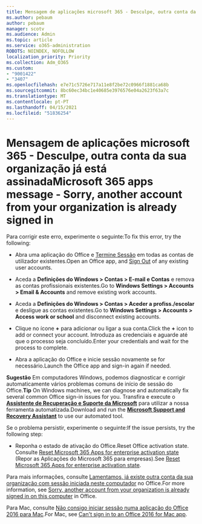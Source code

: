 ```yaml
---
title: Mensagem de aplicações microsoft 365 - Desculpe, outra conta da sua organização já está assinada
ms.author: pebaum
author: pebaum
manager: scotv
ms.audience: Admin
ms.topic: article
ms.service: o365-administration
ROBOTS: NOINDEX, NOFOLLOW
localization_priority: Priority
ms.collection: Adm_O365
ms.custom:
- "9001422"
- "3407"
ms.openlocfilehash: e7e71c5726e717a11e8f2be72c0966f1881ca68b
ms.sourcegitcommit: 8bc60ec34bc1e40685e3976576e04a2623f63a7c
ms.translationtype: MT
ms.contentlocale: pt-PT
ms.lasthandoff: 04/15/2021
ms.locfileid: "51836254"
---
```

# <a name="microsoft-365-apps-message---sorry-another-account-from-your-organization-is-already-signed-in"></a><span data-ttu-id="73ded-102">Mensagem de aplicações microsoft 365 - Desculpe, outra conta da sua organização já está assinada</span><span class="sxs-lookup"><span data-stu-id="73ded-102">Microsoft 365 apps message - Sorry, another account from your organization is already signed in</span></span>

<span data-ttu-id="73ded-103">Para corrigir este erro, experimente o seguinte:</span><span class="sxs-lookup"><span data-stu-id="73ded-103">To fix this error, try the following:</span></span>

- <span data-ttu-id="73ded-104">Abra uma aplicação do Office e [Termine Sessão](https://support.office.com/article/sign-out-of-office-5a20dc11-47e9-4b6f-945d-478cb6d92071) em todas as contas de utilizador existentes.</span><span class="sxs-lookup"><span data-stu-id="73ded-104">Open an Office app, and [Sign Out](https://support.office.com/article/sign-out-of-office-5a20dc11-47e9-4b6f-945d-478cb6d92071) of any existing user accounts.</span></span>

- <span data-ttu-id="73ded-105">Aceda a **Definições do Windows > Contas > E-mail e Contas** e remova as contas profissionais existentes.</span><span class="sxs-lookup"><span data-stu-id="73ded-105">Go to **Windows Settings > Accounts > Email & Accounts** and remove existing work accounts.</span></span>

- <span data-ttu-id="73ded-106">Aceda a **Definições do Windows > Contas > Aceder a profiss./escolar** e desligue as contas existentes.</span><span class="sxs-lookup"><span data-stu-id="73ded-106">Go to **Windows Settings > Accounts > Access work or school** and disconnect existing accounts.</span></span> 

- <span data-ttu-id="73ded-107">Clique no ícone **+** para adicionar ou ligar a sua conta.</span><span class="sxs-lookup"><span data-stu-id="73ded-107">Click the **+** icon to add or connect your account.</span></span> <span data-ttu-id="73ded-108">Introduza as credenciais e aguarde até que o processo seja concluído.</span><span class="sxs-lookup"><span data-stu-id="73ded-108">Enter your credentials and wait for the process to complete.</span></span>

- <span data-ttu-id="73ded-109">Abra a aplicação do Office e inicie sessão novamente se for necessário.</span><span class="sxs-lookup"><span data-stu-id="73ded-109">Launch the Office app and sign-in again if needed.</span></span> 

<span data-ttu-id="73ded-110">**Sugestão** Em computadores Windows, podemos diagnosticar e corrigir automaticamente vários problemas comuns de início de sessão do Office.</span><span class="sxs-lookup"><span data-stu-id="73ded-110">**Tip** On Windows machines, we can diagnose and automatically fix several common Office sign-in issues for you.</span></span> <span data-ttu-id="73ded-111">Transfira e execute o **[Assistente de Recuperação e Suporte da Microsoft](https://aka.ms/SaRA-OfficeSignInScenario)** para utilizar a nossa ferramenta automatizada.</span><span class="sxs-lookup"><span data-stu-id="73ded-111">Download and run the  **[Microsoft Support and Recovery Assistant](https://aka.ms/SaRA-OfficeSignInScenario)** to use our automated tool.</span></span>

<span data-ttu-id="73ded-112">Se o problema persistir, experimente o seguinte:</span><span class="sxs-lookup"><span data-stu-id="73ded-112">If the issue persists, try the following step:</span></span> 

- <span data-ttu-id="73ded-113">Reponha o estado de ativação do Office.</span><span class="sxs-lookup"><span data-stu-id="73ded-113">Reset Office activation state.</span></span> <span data-ttu-id="73ded-114">Consulte [Reset Microsoft 365 Apps for enterprise activation state](https://docs.microsoft.com/office365/troubleshoot/activation/reset-office-365-proplus-activation-state) (Repor as Aplicações do Microsoft 365 para empresas).</span><span class="sxs-lookup"><span data-stu-id="73ded-114">See [Reset Microsoft 365 Apps for enterprise activation state](https://docs.microsoft.com/office365/troubleshoot/activation/reset-office-365-proplus-activation-state).</span></span>

<span data-ttu-id="73ded-115">Para mais informações, consulte [Lamentamos, já existe outra conta da sua organização com sessão iniciada neste computador](https://docs.microsoft.com/office/troubleshoot/error-messages/another-account-already-signed-in) no Office.</span><span class="sxs-lookup"><span data-stu-id="73ded-115">For more information, see [Sorry, another account from your organization is already signed in on this computer](https://docs.microsoft.com/office/troubleshoot/error-messages/another-account-already-signed-in) in Office.</span></span>

<span data-ttu-id="73ded-116">Para Mac, consulte [Não consigo iniciar sessão numa aplicação do Office 2016 para Mac](https://docs.microsoft.com/office365/troubleshoot/authentication/sign-in-to-office-2016-for-mac-fail).</span><span class="sxs-lookup"><span data-stu-id="73ded-116">For Mac, see [Can't sign in to an Office 2016 for Mac app](https://docs.microsoft.com/office365/troubleshoot/authentication/sign-in-to-office-2016-for-mac-fail).</span></span>

